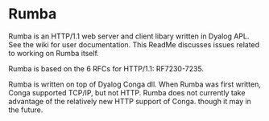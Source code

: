 # Rumba

Rumba is an HTTP/1.1 web server and client libary written in Dyalog APL. See the wiki for user documentation.
This ReadMe discusses issues related to working on Rumba itself.

Rumba is based on the 6 RFCs for HTTP/1.1: RF7230-7235.

Rumba is written on top of Dyalog Conga dll. When Rumba was first written, Conga supported TCP/IP, but not HTTP. Rumba does not currently take advantage of the relatively new HTTP support of Conga. though it may in the future.
